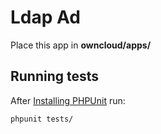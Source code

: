 # Ldap Ad
Place this app in **owncloud/apps/**


## Running tests
After [Installing PHPUnit](http://phpunit.de/getting-started.html) run:

    phpunit tests/